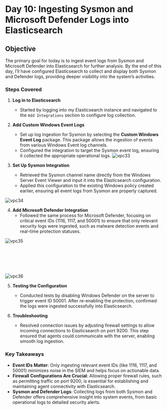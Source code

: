 # Day 10: Ingesting Sysmon and Microsoft Defender Logs into Elasticsearch


## Objective
The primary goal for today is to ingest event logs from Sysmon and Microsoft Defender into Elasticsearch for further analysis. By the end of this day, I’ll have configured Elasticsearch to collect and display both Sysmon and Defender logs, providing deeper visibility into the system’s activities.

### Steps Covered

1. **Log in to Elasticsearch**
   - Started by logging into my Elasticsearch instance and navigated to the `Add Integrations` section to configure log collection.

2. **Add Custom Windows Event Logs**
   - Set up log ingestion for Sysmon by selecting the **Custom Windows Event Log** package. This package allows the ingestion of events from various Windows Event log channels.
   - Configured the integration to target the Sysmon event log, ensuring it collected the appropriate operational logs.
![vpc33](https://github.com/user-attachments/assets/7df4a306-bc40-439a-8348-b5d6b3e81339)



3. **Set Up Sysmon Integration**
   - Retrieved the Sysmon channel name directly from the Windows Server Event Viewer and input it into the Elasticsearch configuration.
   - Applied this configuration to the existing Windows policy created earlier, ensuring all event logs from Sysmon are properly captured.
  

![vpc34](https://github.com/user-attachments/assets/6d64f07a-f11d-409c-a6fb-d32a76fc3eeb)



4. **Add Microsoft Defender Integration**
   - Followed the same process for Microsoft Defender, focusing on critical event IDs (1116, 1117, and 50001) to ensure that only relevant security logs were ingested, such as malware detection events and real-time protection statuses.
  
![vpc35](https://github.com/user-attachments/assets/a6db4006-a9ab-4157-b140-c24361e66bf9)

<br>
<br><br><br>

![vpc36](https://github.com/user-attachments/assets/cd2e69f8-b33b-4616-ad89-73bc96e2cb01)

5. **Testing the Configuration**
   - Conducted tests by disabling Windows Defender on the server to trigger event ID 50001. After re-enabling the protection, confirmed the logs were ingested successfully into Elasticsearch.

6. **Troubleshooting**
   - Resolved connection issues by adjusting firewall settings to allow incoming connections to Elasticsearch on port 9200. This step ensured that agents could communicate with the server, enabling smooth log ingestion.

### Key Takeaways

- **Event IDs Matter**: Only ingesting relevant event IDs (like 1116, 1117, and 50001) minimizes noise in the SIEM and helps focus on actionable data.
- **Firewall Configurations Are Crucial**: Allowing proper firewall rules, such as permitting traffic on port 9200, is essential for establishing and maintaining agent connectivity with Elasticsearch.
- **Sysmon and Defender Logs**: Collecting logs from both Sysmon and Defender offers comprehensive insight into system events, from basic operational logs to detailed security alerts.


